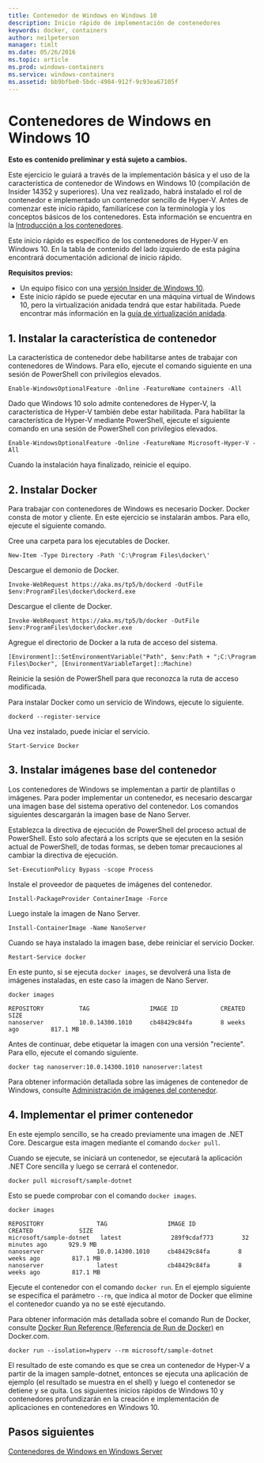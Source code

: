 ```yaml
---
title: Contenedor de Windows en Windows 10
description: Inicio rápido de implementación de contenedores
keywords: docker, containers
author: neilpeterson
manager: timlt
ms.date: 05/26/2016
ms.topic: article
ms.prod: windows-containers
ms.service: windows-containers
ms.assetid: bb9bfbe0-5bdc-4984-912f-9c93ea67105f
---
```


# Contenedores de Windows en Windows 10

**Esto es contenido preliminar y está sujeto a cambios.** 

Este ejercicio le guiará a través de la implementación básica y el uso de la característica de contenedor de Windows en Windows 10 (compilación de Insider 14352 y superiores). Una vez realizado, habrá instalado el rol de contenedor e implementado un contenedor sencillo de Hyper-V. Antes de comenzar este inicio rápido, familiarícese con la terminología y los conceptos básicos de los contenedores. Esta información se encuentra en la [Introducción a los contenedores](./quick_start.md). 

Este inicio rápido es específico de los contenedores de Hyper-V en Windows 10. En la tabla de contenido del lado izquierdo de esta página encontrará documentación adicional de inicio rápido.

**Requisitos previos:**

- Un equipo físico con una [versión Insider de Windows 10](https://insider.windows.com/).   
- Este inicio rápido se puede ejecutar en una máquina virtual de Windows 10, pero la virtualización anidada tendrá que estar habilitada. Puede encontrar más información en la [guía de virtualización anidada](https://msdn.microsoft.com/en-us/virtualization/hyperv_on_windows/user_guide/nesting).

## 1. Instalar la característica de contenedor

La característica de contenedor debe habilitarse antes de trabajar con contenedores de Windows. Para ello, ejecute el comando siguiente en una sesión de PowerShell con privilegios elevados. 

```none
Enable-WindowsOptionalFeature -Online -FeatureName containers -All
```

Dado que Windows 10 solo admite contenedores de Hyper-V, la característica de Hyper-V también debe estar habilitada. Para habilitar la característica de Hyper-V mediante PowerShell, ejecute el siguiente comando en una sesión de PowerShell con privilegios elevados.

```none
Enable-WindowsOptionalFeature -Online -FeatureName Microsoft-Hyper-V -All
```

Cuando la instalación haya finalizado, reinicie el equipo.

## 2. Instalar Docker

Para trabajar con contenedores de Windows es necesario Docker. Docker consta de motor y cliente. En este ejercicio se instalarán ambos. Para ello, ejecute el siguiente comando. 

Cree una carpeta para los ejecutables de Docker.

```none
New-Item -Type Directory -Path 'C:\Program Files\docker\'
```

Descargue el demonio de Docker.

```none
Invoke-WebRequest https://aka.ms/tp5/b/dockerd -OutFile $env:ProgramFiles\docker\dockerd.exe
```

Descargue el cliente de Docker.

```none
Invoke-WebRequest https://aka.ms/tp5/b/docker -OutFile $env:ProgramFiles\docker\docker.exe
```

Agregue el directorio de Docker a la ruta de acceso del sistema.

```none
[Environment]::SetEnvironmentVariable("Path", $env:Path + ";C:\Program Files\Docker", [EnvironmentVariableTarget]::Machine)
```

Reinicie la sesión de PowerShell para que reconozca la ruta de acceso modificada.

Para instalar Docker como un servicio de Windows, ejecute lo siguiente.

```none
dockerd --register-service
```

Una vez instalado, puede iniciar el servicio.

```none
Start-Service Docker
```

## 3. Instalar imágenes base del contenedor

Los contenedores de Windows se implementan a partir de plantillas o imágenes. Para poder implementar un contenedor, es necesario descargar una imagen base del sistema operativo del contenedor. Los comandos siguientes descargarán la imagen base de Nano Server.
    
Establezca la directiva de ejecución de PowerShell del proceso actual de PowerShell. Esto solo afectará a los scripts que se ejecuten en la sesión actual de PowerShell, de todas formas, se deben tomar precauciones al cambiar la directiva de ejecución.

```none
Set-ExecutionPolicy Bypass -scope Process
```

Instale el proveedor de paquetes de imágenes del contenedor.

```none  
Install-PackageProvider ContainerImage -Force
```

Luego instale la imagen de Nano Server.

```none
Install-ContainerImage -Name NanoServer
```

Cuando se haya instalado la imagen base, debe reiniciar el servicio Docker.

```none
Restart-Service docker
```

En este punto, si se ejecuta `docker images`, se devolverá una lista de imágenes instaladas, en este caso la imagen de Nano Server.

```none
docker images

REPOSITORY          TAG                 IMAGE ID            CREATED             SIZE
nanoserver          10.0.14300.1010     cb48429c84fa        8 weeks ago         817.1 MB
```

Antes de continuar, debe etiquetar la imagen con una versión "reciente". Para ello, ejecute el comando siguiente.

```none
docker tag nanoserver:10.0.14300.1010 nanoserver:latest
```

Para obtener información detallada sobre las imágenes de contenedor de Windows, consulte [Administración de imágenes del contenedor](../management/manage_images.md).

## 4. Implementar el primer contenedor

En este ejemplo sencillo, se ha creado previamente una imagen de .NET Core. Descargue esta imagen mediante el comando `docker pull`.

Cuando se ejecute, se iniciará un contenedor, se ejecutará la aplicación .NET Core sencilla y luego se cerrará el contenedor. 

```none
docker pull microsoft/sample-dotnet
```

Esto se puede comprobar con el comando `docker images`.

```none
docker images

REPOSITORY               TAG                 IMAGE ID            CREATED             SIZE
microsoft/sample-dotnet   latest              289f9cdaf773        32 minutes ago      929.9 MB
nanoserver               10.0.14300.1010     cb48429c84fa        8 weeks ago         817.1 MB
nanoserver               latest              cb48429c84fa        8 weeks ago         817.1 MB
```

Ejecute el contenedor con el comando `docker run`. En el ejemplo siguiente se especifica el parámetro `--rm`, que indica al motor de Docker que elimine el contenedor cuando ya no se esté ejecutando. 

Para obtener información más detallada sobre el comando Run de Docker, consulte [Docker Run Reference (Referencia de Run de Docker)]( https://docs.docker.com/engine/reference/run/) en Docker.com.

```none
docker run --isolation=hyperv --rm microsoft/sample-dotnet
```

El resultado de este comando es que se crea un contenedor de Hyper-V a partir de la imagen sample-dotnet, entonces se ejecuta una aplicación de ejemplo (el resultado se muestra en el shell) y luego el contenedor se detiene y se quita. Los siguientes inicios rápidos de Windows 10 y contenedores profundizarán en la creación e implementación de aplicaciones en contenedores en Windows 10.

## Pasos siguientes

[Contenedores de Windows en Windows Server](./quick_start_windows_server.md)




<!--HONumber=May16_HO5-->


